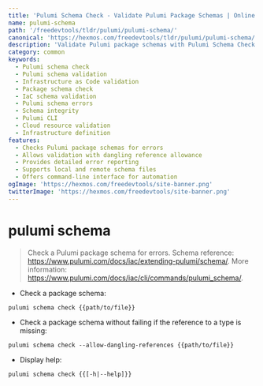 ```yaml
---
title: 'Pulumi Schema Check - Validate Pulumi Package Schemas | Online Free DevTools by Hexmos'
name: pulumi-schema
path: '/freedevtools/tldr/pulumi/pulumi-schema/'
canonical: 'https://hexmos.com/freedevtools/tldr/pulumi/pulumi-schema/'
description: 'Validate Pulumi package schemas with Pulumi Schema Check. Identify errors and enforce schema integrity for robust infrastructure as code. Free online tool, no registration required.'
category: common
keywords:
  - Pulumi schema check
  - Pulumi schema validation
  - Infrastructure as Code validation
  - Package schema check
  - IaC schema validation
  - Pulumi schema errors
  - Schema integrity
  - Pulumi CLI
  - Cloud resource validation
  - Infrastructure definition
features:
  - Checks Pulumi package schemas for errors
  - Allows validation with dangling reference allowance
  - Provides detailed error reporting
  - Supports local and remote schema files
  - Offers command-line interface for automation
ogImage: 'https://hexmos.com/freedevtools/site-banner.png'
twitterImage: 'https://hexmos.com/freedevtools/site-banner.png'
---
```


# pulumi schema

> Check a Pulumi package schema for errors.
> Schema reference: <https://www.pulumi.com/docs/iac/extending-pulumi/schema/>.
> More information: <https://www.pulumi.com/docs/iac/cli/commands/pulumi_schema/>.

- Check a package schema:

`pulumi schema check {{path/to/file}}`

- Check a package schema without failing if the reference to a type is missing:

`pulumi schema check --allow-dangling-references {{path/to/file}}`

- Display help:

`pulumi schema check {{[-h|--help]}}`
